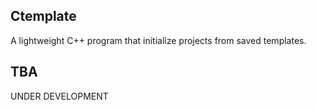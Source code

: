## Ctemplate
A lightweight C++ program that initialize projects from saved templates.

## TBA
UNDER DEVELOPMENT